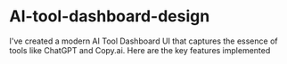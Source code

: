 # AI-tool-dashboard-design
I've created a modern AI Tool Dashboard UI that captures the essence of tools like ChatGPT and Copy.ai. Here are the key features implemented
